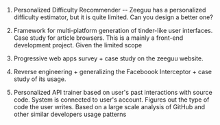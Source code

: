 

1. Personalized Difficulty Recommender -- Zeeguu has a personalized difficulty estimator, but it is quite limited. Can you design a better one? 

2. Framework for multi-platform generation of tinder-like user interfaces. Case study for article browsers. This is a mainly a front-end development project. Given the limited scope 

3. Progressive web apps survey + case study on the zeeguu website.

4. Reverse engineering + generalizing the Faceboook Interceptor + case study of its usage.

5. Personalized API trainer based on user's past interactions with source code. System is connected to user's account. Figures out the type of code the user writes. Based on a large scale analysis of GitHub and other similar developers usage patterns


